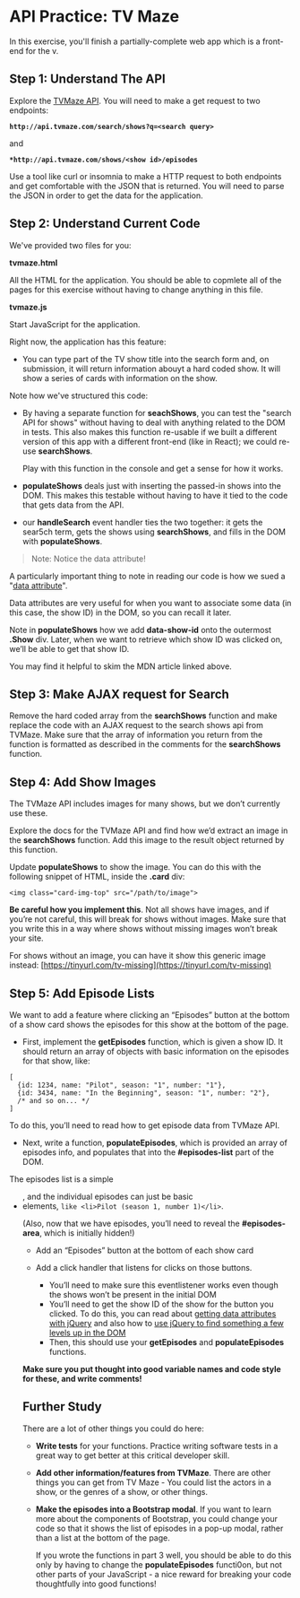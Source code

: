 # API Practice: TV Maze

In this exercise, you'll finish a partially-complete web app which is a front-end for the v.

## Step 1: Understand The API

Explore the [TVMaze API](https://www.tvmaze.com/api). You will need to make a get request to two endpoints:

**`http://api.tvmaze.com/search/shows?q=<search query>`**

and

**`*http://api.tvmaze.com/shows/<show id>/episodes`**

Use a tool like curl or insomnia to make a HTTP request to both endpoints and get comfortable with the JSON that is returned. You will need to parse the JSON in order to get the data for the application.

## Step 2: Understand Current Code

We've provided two files for you:

**tvmaze.html**
  
  All the HTML for the application. You should be able to copmlete all of the pages for this exercise without having to change anything in this file. 

**tvmaze.js**

  Start JavaScript for the application.

Right now, the application has this feature:
- You can type part of the TV show title into the search form and, on submission, it will return information abouyt a hard coded show. It will show a series of cards with information on the show.

Note how we've structured this code:
- By having a separate function for **seachShows**, you can test the "search API for shows" without having to deal with anything related to the DOM in tests. This also makes this function re-usable if we built a different version of this app with a different front-end (like in React); we could re-use **searchShows**.

  Play with this function in the console and get a sense for how it works. 

- **populateShows** deals just with inserting the passed-in shows into the DOM. This makes this testable without having to have it tied to the code that gets data from the API.

- our **handleSearch** event handler ties the two together: it gets the sear5ch term, gets the shows using **searchShows**, and fills in the DOM with **populateShows**.

> Note: Notice the data attribute!

A particularly important thing to note in reading our code is how we sued a "[data attribute](https://developer.mozilla.org/en-US/docs/Learn/HTML/Howto/Use_data_attributes)".

Data attributes are very useful for when you want to associate some data (in this case, the show ID) in the DOM, so you can recall it later.

Note in **populateShows** how we add **data-show-id** onto the outermost **.Show** div. Later, when we want to retrieve which show ID was clicked on, we’ll be able to get that show ID.

You may find it helpful to skim the MDN article linked above.

## Step 3: Make AJAX request for Search

Remove the hard coded array from the **searchShows** function and make replace the code with an AJAX request to the search shows api from TVMaze. Make sure that the array of information you return from the function is formatted as described in the comments for the **searchShows** function.

## Step 4: Add Show Images

The TVMaze API includes images for many shows, but we don’t currently use these.

Explore the docs for the TVMaze API and find how we’d extract an image in the **searchShows** function. Add this image to the result object returned by this function.

Update **populateShows** to show the image. You can do this with the following snippet of HTML, inside the **.card** div:

`<img class="card-img-top" src="/path/to/image">`

**Be careful how you implement this**. Not all shows have images, and if you’re not careful, this will break for shows without images. Make sure that you write this in a way where shows without missing images won’t break your site.

For shows without an image, you can have it show this generic image instead: [https://tinyurl.com/tv-missing](https://tinyurl.com/tv-missing)

## Step 5: Add Episode Lists

We want to add a feature where clicking an “Episodes” button at the bottom of a show card shows the episodes for this show at the bottom of the page.

- First, implement the **getEpisodes** function, which is given a show ID. It should return an array of objects with basic information on the episodes for that show, like:
```
[
  {id: 1234, name: "Pilot", season: "1", number: "1"},
  {id: 3434, name: "In the Beginning", season: "1", number: "2"},
  /* and so on... */
]
```
To do this, you’ll need to read how to get episode data from TVMaze API.

- Next, write a function, **populateEpisodes**, which is provided an array of episodes info, and populates that into the **#episodes-list** part of the DOM.

The episodes list is a simple **<ul>**, and the individual episodes can just be basic **<li>** elements, `like <li>Pilot (season 1, number 1)</li>`.

(Also, now that we have episodes, you’ll need to reveal the **#episodes-area**, which is initially hidden!)

- Add an “Episodes” button at the bottom of each show card

- Add a click handler that listens for clicks on those buttons.

  - You’ll need to make sure this eventlistener works even though the shows won’t be present in the initial DOM
  - You’ll need to get the show ID of the show for the button you clicked. To do this, you can read about [getting data attributes with jQuery](https://api.jquery.com/data/) and also how to [use jQuery to find something a few levels up in the DOM](https://api.jquery.com/closest/)
  - Then, this should use your **getEpisodes** and **populateEpisodes** functions.

**Make sure you put thought into good variable names and code style for these, and write comments!**

## Further Study

There are a lot of other things you could do here: 

- **Write tests** for your functions. Practice writing software tests in a great way to get better at this critical developer skill.
- **Add other information/features from TVMaze**. There are other things you can get from TV Maze - You could list the actors in a show, or the genres of a show, or other things.
- **Make the episodes into a Bootstrap modal**. If you want to learn more about the components of Bootstrap, you could change your code so that it shows the list of episodes in a pop-up modal, rather than a list at the bottom of the page.

  If you wrote the functions in part 3 well, you should be able to do this only by having to change the **populateEpisodes** functi0on, but not other parts of your JavaScript - a nice reward for breaking your code thoughtfully into good functions!